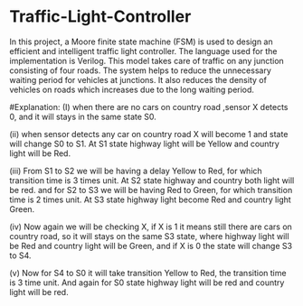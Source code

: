# Traffic-Light-Controller

In this project, a Moore finite state machine (FSM) is used to design an efficient and intelligent traffic light controller. The language used for the implementation is
Verilog. This model takes care of traffic on any junction consisting of four roads. The system helps to reduce the unnecessary waiting period for vehicles at junctions. It
also reduces the density of vehicles on roads which increases due to the long waiting period.


#Explanation:
(I) when there are no cars on country road ,sensor X detects 0, and it will stays in the same state S0.

(ii) when sensor detects any car on country road X will become 1 and state will change S0 to S1. At S1 state highway light will be Yellow and country light will be Red.

(iii) From S1 to S2 we will be having a delay Yellow to Red, for which transition time is 3 times unit. At S2 state highway and country both light will be red. and for S2 to
S3 we will be having Red to Green, for which transition time is 2 times unit. At S3 state highway light become Red and country light Green.

(iv) Now again we will be checking X, if X is 1 it means still there are cars on country road, so it will stays on the same S3 state, where highway light will be Red and
country light will be Green, and if X is 0 the state will change S3 to S4.

(v) Now for S4 to S0 it will take transition Yellow to Red, the transition time is 3 time unit. And again for S0 state highway light will be red and country light will be red.
